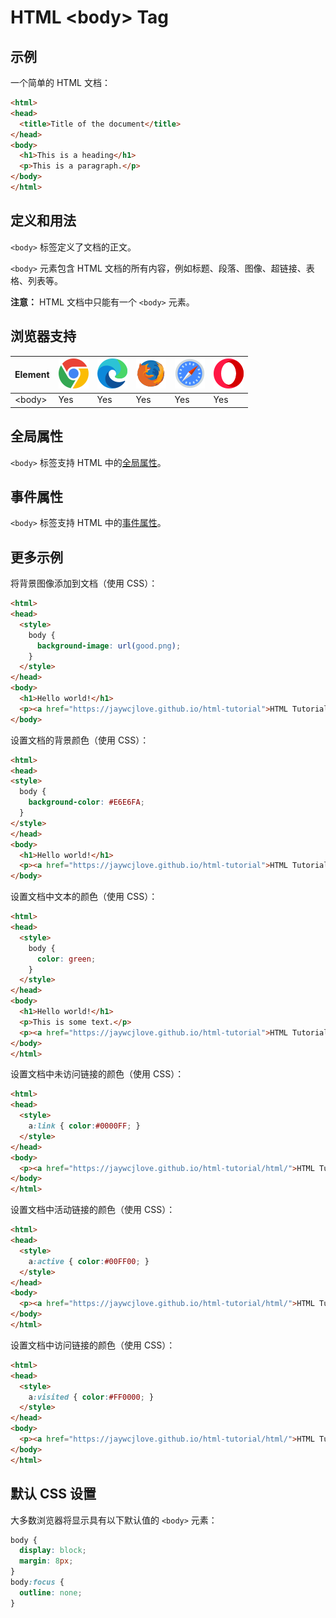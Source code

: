 HTML \<body> Tag
===

## 示例

一个简单的 HTML 文档：

```html idoc:preview:iframe
<html>
<head>
  <title>Title of the document</title>
</head>
<body>
  <h1>This is a heading</h1>
  <p>This is a paragraph.</p>
</body>
</html>
```

## 定义和用法

`<body>` 标签定义了文档的正文。

`<body>` 元素包含 HTML 文档的所有内容，例如标题、段落、图像、超链接、表格、列表等。

**注意：** HTML 文档中只能有一个 `<body>` 元素。

## 浏览器支持

| Element  | ![chrome][1] | ![edge][2] | ![firefox][3] | ![safari][4] | ![opera][5] |
| ------- | --- | --- | --- | --- | --- |
| \<body> | Yes | Yes | Yes | Yes | Yes |

## 全局属性

`<body>` 标签支持 HTML 中的[全局属性](../reference/standardattributes.md)。

## 事件属性

`<body>` 标签支持 HTML 中的[事件属性](../reference/eventattributes.md)。

## 更多示例

将背景图像添加到文档（使用 CSS）：

```html idoc:preview:iframe
<html>
<head>
  <style>
    body {
      background-image: url(good.png);
    }
  </style>
</head>
<body>
  <h1>Hello world!</h1>
  <p><a href="https://jaywcjlove.github.io/html-tutorial">HTML Tutorial!</a></p>
</body>
```

设置文档的背景颜色（使用 CSS）：

```html idoc:preview:iframe
<html>
<head>
<style>
  body {
    background-color: #E6E6FA;
  }
</style>
</head>
<body>
  <h1>Hello world!</h1>
  <p><a href="https://jaywcjlove.github.io/html-tutorial">HTML Tutorial!</a></p>
</body>
```

设置文档中文本的颜色（使用 CSS）：

```html idoc:preview:iframe
<html>
<head>
  <style>
    body {
      color: green;
    }
  </style>
</head>
<body>
  <h1>Hello world!</h1>
  <p>This is some text.</p>
  <p><a href="https://jaywcjlove.github.io/html-tutorial">HTML Tutorial!</a></p>
</body>
</html>
```

设置文档中未访问链接的颜色（使用 CSS）：

```html idoc:preview:iframe
<html>
<head>
  <style>
    a:link { color:#0000FF; }
  </style>
</head>
<body>
  <p><a href="https://jaywcjlove.github.io/html-tutorial/html/">HTML Tutorial</a></p>
</body>
</html>
```

设置文档中活动链接的颜色（使用 CSS）：

```html idoc:preview:iframe
<html>
<head>
  <style>
    a:active { color:#00FF00; }
  </style>
</head>
<body>
  <p><a href="https://jaywcjlove.github.io/html-tutorial/html/">HTML Tutorial</a></p>
</body>
</html>
```

设置文档中访问链接的颜色（使用 CSS）：

```html idoc:preview:iframe
<html>
<head>
  <style>
    a:visited { color:#FF0000; }
  </style>
</head>
<body>
  <p><a href="https://jaywcjlove.github.io/html-tutorial/html/">HTML Tutorial</a></p>
</body>
</html>
```

## 默认 CSS 设置

大多数浏览器将显示具有以下默认值的 `<body>` 元素：

```css
body {
  display: block;
  margin: 8px;
}
body:focus {
  outline: none;
}
```

[1]: ../assets/chrome.svg
[2]: ../assets/edge.svg
[3]: ../assets/firefox.svg
[4]: ../assets/safari.svg
[5]: ../assets/opera.svg